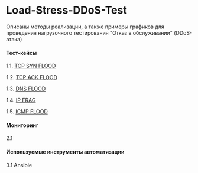 # Load-Stress-DDoS-Test

Описаны методы реализации, а также примеры графиков для проведения нагрузочного тестирования "Отказ в обслуживании" (DDoS-атака)

#### Тест-кейсы
1.1. [TCP SYN FLOOD](https://github.com/Fireng/Load-Stress-DDoS-Test/blob/main/TCP_SYN/README.md)

1.2. [TCP ACK FLOOD](https://github.com/Fireng/Load-Stress-DDoS-Test/blob/main/TCP_ACK/README.md)

1.3. [DNS FLOOD](https://github.com/Fireng/Load-Stress-DDoS-Test/blob/main/DNS_FLOOD/README.md)

1.4. [IP FRAG](https://github.com/Fireng/Load-Stress-DDoS-Test/blob/main/IP_FRAG/README.md)

1.5. [ICMP FLOOD](https://github.com/Fireng/Load-Stress-DDoS-Test/blob/main/ICMP_FLOOD/README.md)

#### Мониторинг
2.1 
#### Используемые инструменты автоматизации
3.1 Ansible
